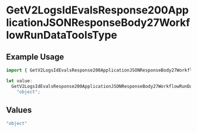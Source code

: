 # GetV2LogsIdEvalsResponse200ApplicationJSONResponseBody27WorkflowRunDataToolsType

## Example Usage

```typescript
import { GetV2LogsIdEvalsResponse200ApplicationJSONResponseBody27WorkflowRunDataToolsType } from "orq-poc-typescript-multi-env-version/models/operations";

let value:
  GetV2LogsIdEvalsResponse200ApplicationJSONResponseBody27WorkflowRunDataToolsType =
    "object";
```

## Values

```typescript
"object"
```
